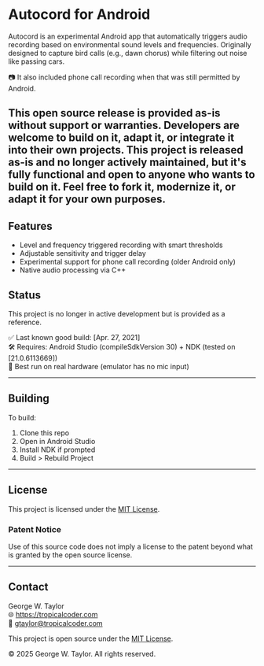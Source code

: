 # Autocord for Android

Autocord is an experimental Android app that automatically triggers audio recording based on environmental sound levels and frequencies. Originally designed to capture bird calls (e.g., dawn chorus) while filtering out noise like passing cars.

📷 It also included phone call recording when that was still permitted by Android.

This open source release is provided as-is without support or warranties.
Developers are welcome to build on it, adapt it, or integrate it into their own projects.
This project is released as-is and no longer actively maintained, but it's fully functional and open to anyone who wants to build on it.
Feel free to fork it, modernize it, or adapt it for your own purposes.
---

## Features

- Level and frequency triggered recording with smart thresholds
- Adjustable sensitivity and trigger delay
- Experimental support for phone call recording (older Android only)
- Native audio processing via C++

## Status

This project is no longer in active development but is provided as a reference.

✅ Last known good build: [Apr. 27, 2021]  
🛠️ Requires: Android Studio (compileSdkVersion 30) + NDK (tested on [21.0.6113669])  
📱 Best run on real hardware (emulator has no mic input)

---

## Building

To build:

1. Clone this repo
2. Open in Android Studio
3. Install NDK if prompted
4. Build > Rebuild Project

---

## License

This project is licensed under the [MIT License](LICENSE).

### Patent Notice

Use of this source code does not imply a license to the patent beyond what is granted by the open source license.

---

## Contact

George W. Taylor  
🌐 https://tropicalcoder.com  
📧 gtaylor@tropicalcoder.com



This project is open source under the [MIT License](LICENSE).

© 2025 George W. Taylor. All rights reserved.